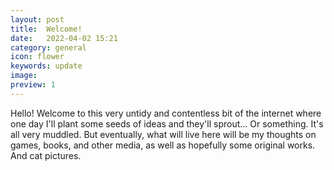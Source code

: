 ```yaml
---
layout: post
title:  Welcome!
date:   2022-04-02 15:21
category: general
icon: flower
keywords: update
image:
preview: 1
---
```


Hello! Welcome to this very untidy and contentless bit of the internet where one day I'll plant some seeds of ideas and they'll sprout... Or something. It's all very muddled. But eventually, what will live here will be my thoughts on games, books, and other media, as well as hopefully some original works. And cat pictures.

